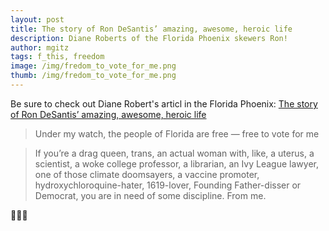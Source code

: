 ```yaml
---
layout: post
title: The story of Ron DeSantis’ amazing, awesome, heroic life
description: Diane Roberts of the Florida Phoenix skewers Ron!
author: mgitz
tags: f_this, freedom
image: /img/fredom_to_vote_for_me.png
thumb: /img/fredom_to_vote_for_me.png
---
```


Be sure to check out Diane Robert's articl in the Florida Phoenix: [The story of Ron DeSantis’ amazing, awesome, heroic life](https://floridaphoenix.com/2023/03/13/the-story-of-ron-desantis-amazing-awesome-heroic-life/)

> Under my watch, the people of Florida are free — free to vote for me

> If you’re a drag queen, trans, an actual woman with, like, a uterus, a scientist, a woke college professor, a librarian, an Ivy League lawyer, one of those climate doomsayers, a vaccine promoter, hydroxychloroquine-hater, 1619-lover, Founding Father-disser or Democrat, you are in need of some discipline. From me.

🤣🤣🤣